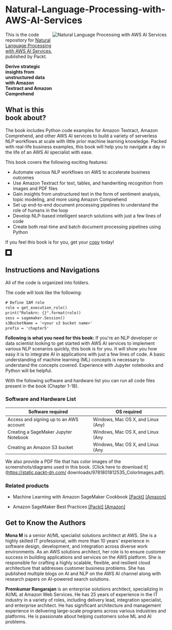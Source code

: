 # Natural-Language-Processing-with-AWS-AI-Services

<a href="https://www.packtpub.com/product/natural-language-processing-with-aws-ai-services/9781801812535?utm_source=github&utm_medium=repository&utm_campaign=9781801812535"><img src="https://static.packt-cdn.com/products/9781801812535/cover/smaller" alt="Natural Language Processing with AWS AI Services" height="256px" align="right"></a>

This is the code repository for [Natural Language Processing with AWS AI Services](https://www.packtpub.com/product/natural-language-processing-with-aws-ai-services/9781801812535?utm_source=github&utm_medium=repository&utm_campaign=9781801812535), published by Packt.

**Derive strategic insights from unstructured data with Amazon Textract and Amazon Comprehend**

## What is this book about?
The book includes Python code examples for Amazon Textract, Amazon Comprehend, and other AWS AI services to build a variety of serverless NLP workflows at scale with little prior machine learning knowledge. Packed with real-life business examples, this book will help you to navigate a day in the life of an AWS AI specialist with ease.	

This book covers the following exciting features: 
* Automate various NLP workflows on AWS to accelerate business outcomes
* Use Amazon Textract for text, tables, and handwriting recognition from images and PDF files
* Gain insights from unstructured text in the form of sentiment analysis, topic modeling, and more using Amazon Comprehend
* Set up end-to-end document processing pipelines to understand the role of humans in the loop
* Develop NLP-based intelligent search solutions with just a few lines of code
* Create both real-time and batch document processing pipelines using Python

If you feel this book is for you, get your [copy](https://www.amazon.com/dp/1801812535) today!

<a href="https://www.packtpub.com/?utm_source=github&utm_medium=banner&utm_campaign=GitHubBanner"><img src="https://raw.githubusercontent.com/PacktPublishing/GitHub/master/GitHub.png" 
alt="https://www.packtpub.com/" border="5" /></a>


## Instructions and Navigations
All of the code is organized into folders.

The code will look like the following:
```
# Define IAM role
role = get_execution_role()
print("RoleArn: {}".format(role))
sess = sagemaker.Session()
s3BucketName = '<your s3 bucket name>'
prefix = 'chapter5'
```

**Following is what you need for this book:**
If you're an NLP developer or data scientist looking to get started with AWS AI services to implement various NLP scenarios quickly, this book is for you. It will show you how easy it is to integrate AI in applications with just a few lines of code. A basic understanding of machine learning (ML) concepts is necessary to understand the concepts covered. Experience with Jupyter notebooks and Python will be helpful.	

With the following software and hardware list you can run all code files present in the book (Chapter 1-18).

### Software and Hardware List

| Software required                           | OS required                        |
| --------------------------------------------| -----------------------------------|
| Access and signing up to an AWS account     | Windows, Mac OS X, and Linux (Any) |
| Creating a SageMaker Jupyter Notebook       | Windows, Mac OS X, and Linux (Any  |
| Creating an Amazon S3 bucket                | Windows, Mac OS X, and Linux (Any  |

We also provide a PDF file that has color images of the screenshots/diagrams used in this book. [Click here to download it] (https://static.packt-dn.com/
downloads/9781801812535_ColorImages.pdf).


### Related products <Other books you may enjoy>
* Machine Learning with Amazon SageMaker Cookbook [[Packt]](https://www.packtpub.com/product/machine-learning-with-amazon-sagemaker-cookbook/9781800567030?utm_source=github&utm_medium=repository&utm_campaign=9781800567030) [[Amazon]](https://www.amazon.com/dp/1800567030)

* Amazon SageMaker Best Practices [[Packt]](https://www.packtpub.com/product/amazon-sagemaker-best-practices/9781801070522?utm_source=github&utm_medium=repository&utm_campaign=9781801070522) [[Amazon]](https://www.amazon.com/dp/1801070520)

## Get to Know the Authors
**Mona M**
is a senior AI/ML specialist solutions architect at AWS. She is a highly skilled IT professional, with more than 10 years' experience in software design, development, and integration across diverse work environments. As an AWS solutions architect, her role is to ensure customer success in building applications and services on the AWS platform. She is responsible for crafting a highly scalable, flexible, and resilient cloud architecture that addresses customer business problems. She has published multiple blogs on AI and NLP on the AWS AI channel along with research papers on AI-powered search solutions.

**Premkumar Rangarajan**
is an enterprise solutions architect, specializing in AI/ML at Amazon Web Services. He has 25 years of experience in the IT industry in a variety of roles, including delivery lead, integration specialist, and enterprise architect. He has significant architecture and management experience in delivering large-scale programs across various industries and platforms. He is passionate about helping customers solve ML and AI problems.
